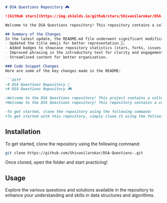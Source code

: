```markdown
# DSA Questions Repository 🎮

![GitHub stars](https://img.shields.io/github/stars/Shivanilarokar/DSA-Questions-?style=social) ![Forks](https://img.shields.io/github/forks/Shivanilarokar/DSA-Questions-?style=social) ![Issues](https://img.shields.io/github/issues/Shivanilarokar/DSA-Questions-)

Welcome to the DSA Questions repository! This repository contains a collection of data structure and algorithm questions to help you master coding interviews and improve your problem-solving skills.

## Summary of the Changes
In the latest update, the README.md file underwent significant modifications to enhance clarity and engagement:
- Updated the title emoji for better representation 🎈.
- Added badges to showcase repository statistics (stars, forks, issues, etc.).
- Improved phrasing in the introductory text for clarity and engagement.
- Streamlined content for better organization.

### Code Snippet Changes
Here are some of the key changes made in the README:

```diff
-# DSA Questions Repository 📖
+# DSA Questions Repository 🎮

-Welcome to the DSA Questions repository! This project contains a collection of Data Structure and Algorithm questions designed to help you improve your coding skills.
+Welcome to the DSA Questions repository! This repository contains a collection of data structure and algorithm questions to help you master coding interviews and improve your problem-solving skills.

-To get started, clone the repository using the following command:
+To get started with this repository, simply clone it using the following command:
```

## Installation
To get started, clone the repository using the following command:

```bash
git clone https://github.com/Shivanilarokar/DSA-Questions-.git
```

Once cloned, open the folder and start practicing!

## Usage
Explore the various questions and solutions available in the repository to enhance your understanding and skills in data structures and algorithms.
```